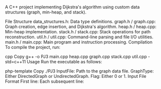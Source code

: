 A C++ project implementing Dijkstra's algorithm using custom data structures (graph, min-heap, and stack).

File Structure
data_structures.h: Data type definitions.
graph.h / graph.cpp: Graph creation, edge insertion, and Dijkstra's algorithm.
heap.h / heap.cpp: Min-heap implementation.
stack.h / stack.cpp: Stack operations for path reconstruction.
util.h / util.cpp: Command-line parsing and file I/O utilities.
main.h / main.cpp: Main program and instruction processing.
Compilation
To compile the project, run:

cpp
Copy
g++ -o PJ3 main.cpp heap.cpp graph.cpp stack.cpp util.cpp -std=c++11
Usage
Run the executable as follows:

php-template
Copy
./PJ3 <InputFile> <GraphType> <Flag>
InputFile: Path to the graph data file.
GraphType: Either DirectedGraph or UndirectedGraph.
Flag: Either 0 or 1.
Input File Format
First line: <numVertices> <numEdges>
Each subsequent line: <EdgeIndex> <VertexU> <VertexV> <Weight>
